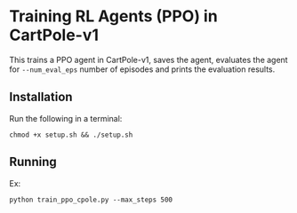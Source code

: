 # Training RL Agents (PPO) in CartPole-v1
This trains a PPO agent in CartPole-v1, saves the agent, evaluates the
agent for `--num_eval_eps` number of episodes and prints the evaluation
results.

## Installation
Run the following in a terminal: 
```
chmod +x setup.sh && ./setup.sh
```

## Running
Ex:
```
python train_ppo_cpole.py --max_steps 500
```